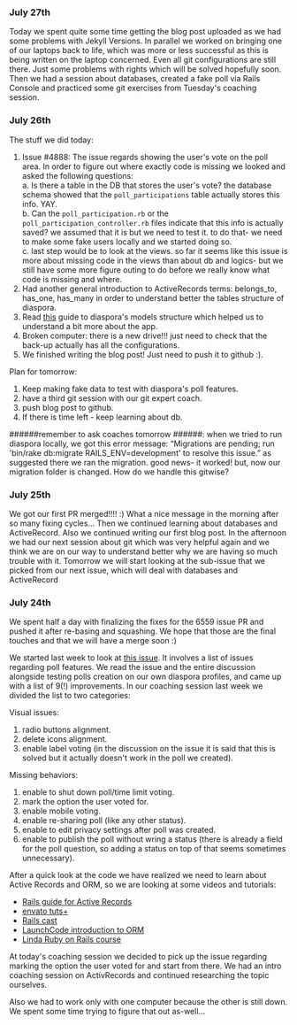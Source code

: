 ### July 27th ###

Today we spent quite some time getting the blog post uploaded as we had some problems with Jekyll Versions. In parallel we worked on bringing one of our laptops back to life, which was more or less successful as this is being written on the laptop concerned. Even all git configurations are still there. Just some problems with rights which will be solved hopefully soon.
Then we had a session about databases, created a fake poll via Rails Console and practiced some git exercises from Tuesday's coaching session.


### July 26th ###

The stuff we did today:
1. Issue #4888: The issue regards showing the user's vote on the poll area. In order to figure out where exactly code is missing we looked and asked the following questions:   
    a. Is there a table in the DB that stores the user's vote? the database schema showed that the `poll_participations` table actually stores this info. YAY.  
    b. Can the `poll_participation.rb` or the `poll_participation_controller.rb` files indicate that this info is actually saved? we assumed that it is but we need to test it. to do that- we need to make some fake users locally and we started doing so.  
    c. last step would be to look at the views.
    so far it seems like this issue is more about missing code in the views than about db and logics- but we still have some more figure outing to do before we really know what code is missing and where.   
2. Had another general introduction to ActiveRecords terms: belongs_to, has_one, has_many in order to understand better the tables structure of diaspora.
3. Read [this](https://wiki.diasporafoundation.org/An_introduction_to_the_Diaspora_source) guide to diaspora's models structure which helped us to understand a bit more about the app.  
4. Broken computer: there is a new drive!!! just need to check that the back-up actually has all the configurations.  
5. We finished writing the blog post! Just need to push it to github :).

Plan for tomorrow:
1. Keep making fake data to test with diaspora's poll features.
2. have a third git session with our git expert coach.
3. push blog post to github.
4. If there is time left - keep learning about db.

######remember to ask coaches tomorrow ######:
when we tried to run diaspora locally, we got this error message: “Migrations are pending; run 'bin/rake db:migrate RAILS_ENV=development' to resolve this issue.”
as suggested there we ran the migration. good news- it worked! but, now our migration folder is changed. How do we handle this gitwise?

### July 25th ###

We got our first PR merged!!!! :) What a nice message in the morning after so many fixing cycles...
Then we continued learning about databases and ActiveRecord. Also we continued writing our first blog post.
In the afternoon we had our next session about git which was very helpful again and we think we are on our way to understand better why we are having so much trouble with it.
Tomorrow we will start looking at the sub-issue that we picked from our next issue, which will deal with databases and ActiveRecord


### July 24th ###

We spent half a day with finalizing the fixes for the 6559 issue PR and pushed it after re-basing and squashing. We hope that those are the final touches and that we will have a merge soon :)

We started last week to look at [this issue](https://github.com/diaspora/diaspora/issues/4888). It involves a list of issues regarding poll features. We read the issue and the entire discussion alongside testing polls creation on our own diaspora profiles, and came up with a list of 9(!) improvements. In our coaching session last week we divided the list to two categories:

Visual issues:
1. radio buttons alignment.
2. delete icons alignment.
3. enable label voting (in the discussion on the issue it is said that this is solved but it actually doesn't work in the poll we created).

Missing behaviors:
1. enable to shut down poll/time limit voting.
2. mark the option the user voted for.
3. enable mobile voting.
4. enable re-sharing poll (like any other status).
5. enable to edit privacy settings after poll was created.
6. enable to publish the poll without wring a status (there is already a field for the poll question, so adding a status on top of that seems sometimes unnecessary).

After a quick look at the code we have realized we need to learn about Active Records and ORM, so we are looking at some videos and tutorials:
* [Rails guide for Active Records](http://guides.rubyonrails.org/active_record_basics.html)
* [envato tuts+](https://code.tutsplus.com/tutorials/active-record-the-rails-database-bridge--net-30489)
* [Rails cast](https://www.youtube.com/watch?v=96RIkuwA1h0)
* [LaunchCode introduction to ORM](https://www.youtube.com/watch?v=dHQ-I7kr_SY)
* [Linda Ruby on Rails course](https://www.lynda.com/Ruby-Rails-tutorials/Understanding-ActiveRecord-ActiveRelation/139989/159093-4.html)

At today's coaching session we decided to pick up the issue regarding marking the option the user voted for and start from there.
We had an intro coaching session on ActivRecords and continued researching the topic ourselves.

Also we had to work only with one computer because the other is still down. We spent some time trying to figure that out as-well...
